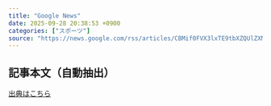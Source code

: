 ```yaml
---
title: "Google News"
date: 2025-09-28 20:38:53 +0900
categories: ["スポーツ"]
source: "https://news.google.com/rss/articles/CBMif0FVX3lxTE9tbXZQUlZXMHU2c19BTVVLNFpRblV2OWlhVG1lRlkzdkh0WVlBT1FIT3ZKZ2tEbDdaSGFUX3llTEg4VmJJZmp6SnVESzgzRlpqNE03UEFhWExXWWZPZERSblVaNFlLM0x6Y2M3VTdwS1Rnc2pCOW95ay1fTDJQQ0E?oc=5"
---
```


## 記事本文（自動抽出）
<body class="y0K44d EA71Tc" id="readabilityBody"></body>

[出典はこちら](https://news.google.com/rss/articles/CBMif0FVX3lxTE9tbXZQUlZXMHU2c19BTVVLNFpRblV2OWlhVG1lRlkzdkh0WVlBT1FIT3ZKZ2tEbDdaSGFUX3llTEg4VmJJZmp6SnVESzgzRlpqNE03UEFhWExXWWZPZERSblVaNFlLM0x6Y2M3VTdwS1Rnc2pCOW95ay1fTDJQQ0E?oc=5)
